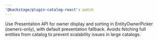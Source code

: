 ```yaml
---
'@backstage/plugin-catalog-react': patch
---
```


Use Presentation API for owner display and sorting in EntityOwnerPicker (owners-only), with default presentation fallback. Avoids fetching full entities from catalog to prevent scalability issues in large catalogs.
